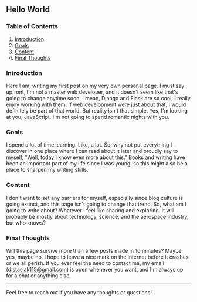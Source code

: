 ## Hello World

### Table of Contents

1. [Introduction](#introduction)
2. [Goals](#goals)
3. [Content](#content)
4. [Final Thoughts](#final-thoughts)

### Introduction

Here I am, writing my first post on my very own personal page. I must say upfront, I'm not a master web developer, and it doesn't seem like that's going to change anytime soon. I mean, Django and Flask are so cool; I really enjoy working with them. If web development were just about that, I would definitely be part of that world. But reality isn't that simple. Yes, I'm looking at you, JavaScript. I'm not going to spend romantic nights with you.

### Goals

I spend a lot of time learning. Like, a lot. So, why not put everything I discover in one place where I can read about it later and proudly say to myself, "Well, today I know even more about this." Books and writing have been an important part of my life since I was young, so this might also be a place to sharpen my writing skills.

### Content

I don't want to set any barriers for myself, especially since blog culture is going extinct, and this page isn't going to change that trend. So, what am I going to write about? Whatever I feel like sharing and exploring. It will probably be mostly about technology, science, and the aerospace industry, but who knows?

### Final Thoughts

Will this page survive more than a few posts made in 10 minutes? Maybe yes, maybe no. I hope to leave a nice mark on the internet before it crashes or we all perish. If you ever feel the need to contact me, my email (d.stasiak115@gmail.com) is open whenever you want, and I'm always up for a chat or anything else.

---

Feel free to reach out if you have any thoughts or questions!
